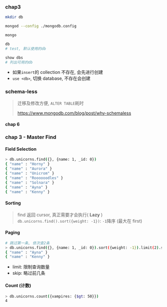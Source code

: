 ### chap3

```sh
mkdir db

mongod --config ./mongodb.config

mongo

db
# test, 默认使用的db

show dbs
# 列出可用的db
```

* 如果`insert`的 collection 不存在, 会先进行创建
* `use <db>`, 切换 database, 不存在会创建

### schema-less

> 迁移及修改方便, `ALTER TABLE`耗时
>
> https://www.mongodb.com/blog/post/why-schemaless

#### chap 6

### chap 3 - Master Find

#### Field Selection

```sh
> db.unicorns.find({}, {name: 1, _id: 0})
{ "name" : "Horny" }
{ "name" : "Aurora" }
{ "name" : "Unicrom" }
{ "name" : "Roooooodles" }
{ "name" : "Solnara" }
{ "name" : "Ayna" }
{ "name" : "Kenny" }
```

#### Sorting

> find 返回 cursor, 真正需要才会执行( **Lazy** )
> `db.unicorns.find().sort({weight: -1})`: `-1`降序 (最大在 first)

#### Paging

```sh
# 跳过第一条, 依次查2条
> db.unicorns.find({}, {name: 1, _id: 0}).sort({weight: -1}).limit(2).skip(1)
{ "name" : "Ayna" }
{ "name" : "Kenny" }
```

* limit: 限制查询数量
* skip: 略过前几条

#### Count (计数)
```sh
> db.unicorns.count({vampires: {$gt: 50}})
4
```
